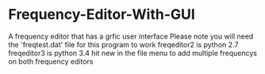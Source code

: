 # Frequency-Editor-With-GUI
A frequency editor that has a grfic user interface
Please note you will need the 'freqtest.dat' file for this program to work
freqeditor2 is python 2.7
freqeditor3 is python 3.4
hit new in the file menu to add multiple frequencys on both frequency editors

